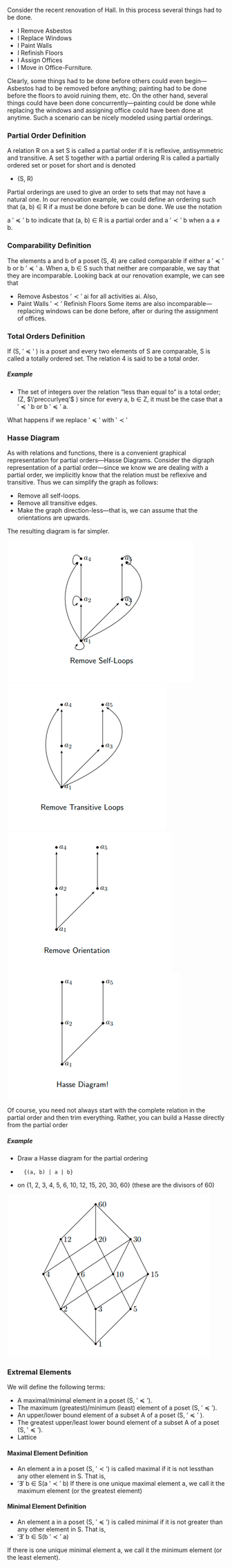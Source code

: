 
Consider the recent renovation of  Hall. In this process several things had to be done.

- I Remove Asbestos
- I Replace Windows
- I Paint Walls
- I Refinish Floors
- I Assign Offices
- I Move in Office-Furniture.

Clearly, some things had to be done before others could even begin—Asbestos had to be removed before anything; painting had to be done before the floors to avoid ruining them, etc. On the other hand, several things could have been done concurrently—painting could be done while replacing the windows and assigning office could have been done at anytime. Such a scenario can be nicely modeled using partial orderings.

### Partial Order Definition

A relation R on a set S is called a partial order if it is reflexive, antisymmetric and transitive. A set S together with a partial ordering R is called a partially ordered set or poset for short and is denoted

-  (S, R)

Partial orderings are used to give an order to sets that may not have a natural one. In our renovation example, we could define an ordering such that (a, b) ∈ R if a must be done before b can be done.
We use the notation

a $'\preccurlyeq'$ b to indicate that (a, b) ∈ R is a partial order and
a $'\prec'$ b when a a $`\neq`$ b.

### Comparability Definition
The elements a and b of a poset (S, 4) are called comparable if either a $'\preccurlyeq'$ b or b $'\preccurlyeq'$ a. When a, b ∈ S such that neither are comparable, we say that they are incomparable. Looking back at our renovation example, we can see that

- Remove Asbestos $'\prec'$ ai
for all activities ai. Also, 
- Paint Walls $'\prec'$  Refinish Floors 
Some items are also incomparable—replacing windows can be done before, after or during the assignment of offices.

### Total Orders Definition

If (S, $'\preccurlyeq'$ ) is a poset and every two elements of S are comparable, S is called a totally ordered set. The relation 4 is said to be a total order.

 ##### Example

- The set of integers over the relation “less than equal to” is a total order; (Z, $\'preccurlyeq'$ ) since for every a, b ∈ Z, it must be the case that
a $'\preccurlyeq'$ b or b $'\preccurlyeq'$ a.

What happens if we replace $'\preccurlyeq'$ with $'\prec'$

### Hasse Diagram

As with relations and functions, there is a convenient graphical representation for partial orders—Hasse Diagrams. Consider the digraph representation of a partial order—since we know we are dealing with a partial order, we implicitly know that the relation must be reflexive and transitive. Thus we can simplify the graph as follows:

- Remove all self-loops.
- Remove all transitive edges.
- Make the graph direction-less—that is, we can assume that the orientations are upwards.

The resulting diagram is far simpler.

![remove self loops](images/selfloop.png)
![remove ransitive loops](images/transitive.png)
<br />
![remove orientation](images/remove_orientation.png)
![Hasse](images/hasse.png)

Of course, you need not always start with the complete relation in the partial order and then trim everything. Rather, you can build a Hasse directly from the partial order
 ##### Example
- Draw a Hasse diagram for the partial ordering 
-       {(a, b) | a | b} 
- on {1, 2, 3, 4, 5, 6, 10, 12, 15, 20, 30, 60} (these are the divisors of 60)

![Example](images/examplehasse.png)

### Extremal Elements
We will define the following terms:
- A maximal/minimal element in a poset (S, $'\preccurlyeq'$).
- The maximum (greatest)/minimum (least) element of a poset (S, $'\preccurlyeq'$).
- An upper/lower bound element of a subset A of a poset (S, $'\preccurlyeq'$ ).
- The greatest upper/least lower bound element of a subset A of a poset (S, $'\preccurlyeq'$).
- Lattice

#### Maximal Element Definition
- An element a in a poset (S, $'\prec'$) is called maximal if it is not lessthan any other element in S. That is,
- $'\exists'$ b ∈ S(a $'\prec'$ b)
If there is one unique maximal element a, we call it the maximum element (or the greatest element)

#### Minimal Element Definition
- An element a in a poset (S, $'\preccurlyeq'$) is called minimal if it is not greater than any other element in S. That is,
- $'\exists'$ b ∈ S(b $'\prec'$ a)

If there is one unique minimal element a, we call it the minimum element (or the least element).